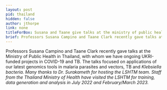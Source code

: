 ```yaml
---
layout: post
pid: thailand
hidden: false
author: jthorpe
link: none
titleForBox: Susana and Taane give talks at the ministry of public health Thailand
brief: Professors Susana Campino and Taane Clark recently gave talks at the Ministry of Public Health in Thailand, with whom we have ongoing UKRI-funded projects in COVID-19 and TB. The talks focused on applications of our latest genomics tools in malaria parasites and vectors, TB and <em>Klebsiella</em> bacteria. Many thanks to Dr. Surakameth for hosting the LSHTM team. Staff from the Thailand Ministry of Health have visited the LSHTM for training, data generation and analysis in July 2022 and February/March 2023.   
---
```


Professors Susana Campino and Taane Clark recently gave talks at the Ministry of Public Health in Thailand, with whom we have ongoing UKRI-funded projects in COVID-19 and TB. The talks focused on applications of our latest genomics tools in malaria parasites and vectors, TB and <em>Klebsiella<em> bacteria. 
Many thanks to Dr. Surakameth for hosting the LSHTM team. Staff from the Thailand Ministry of Health have visited the LSHTM for training, data generation and analysis in July 2022 and February/March 2023.   
